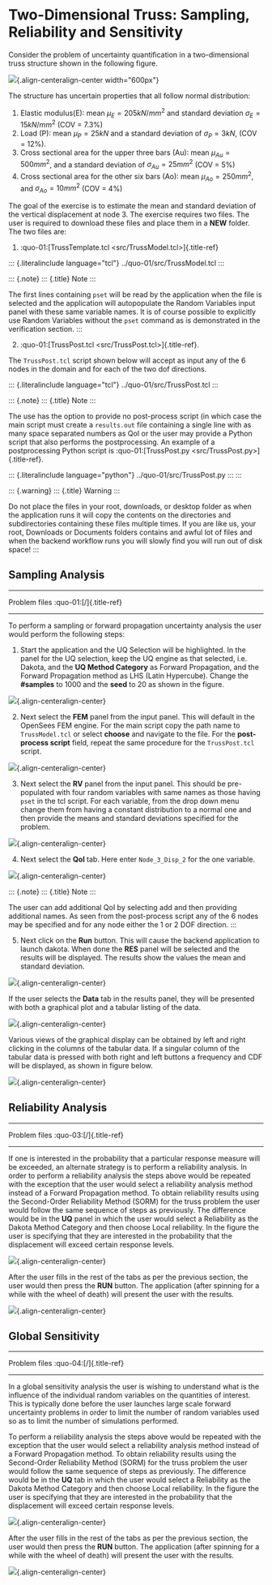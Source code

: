# Two-Dimensional Truss: Sampling, Reliability and Sensitivity

Consider the problem of uncertainty quantification in a two-dimensional
truss structure shown in the following figure.

![](figures/truss.png){.align-centeralign-center width="600px"}

The structure has uncertain properties that all follow normal
distribution:

1.  Elastic modulus(E): mean $\mu_E=205 kN/{mm^2}$ and standard
    deviation $\sigma_E =15 kN/{mm^2}$ (COV = 7.3%)
2.  Load (P): mean $\mu_P =25 kN$ and a standard deviation of
    $\sigma_P = 3 kN$, (COV = 12%).
3.  Cross sectional area for the upper three bars (Au): mean
    $\mu_{Au} = 500 mm^2$, and a standard deviation of
    $\sigma_{Au} = 25mm^2$ (COV = 5%)
4.  Cross sectional area for the other six bars (Ao): mean
    $\mu_{Ao} = 250mm^2$, and $\sigma_{Ao} = 10mm^2$ (COV = 4%)

The goal of the exercise is to estimate the mean and standard deviation
of the vertical displacement at node 3. The exercise requires two files.
The user is required to download these files and place them in a **NEW**
folder. The two files are:

1.  :quo-01:[TrussTemplate.tcl \<src/TrussModel.tcl\>]{.title-ref}

::: {.literalinclude language="tcl"}
../quo-01/src/TrussModel.tcl
:::

::: {.note}
::: {.title}
Note
:::

The first lines containing `pset` will be read by the application when
the file is selected and the application will autopopulate the Random
Variables input panel with these same variable names. It is of course
possible to explicitly use Random Variables without the `pset` command
as is demonstrated in the verification section.
:::

2.  :quo-01:[TrussPost.tcl \<src/TrussPost.tcl\>]{.title-ref}.

The `TrussPost.tcl` script shown below will accept as input any of the 6
nodes in the domain and for each of the two dof directions.

::: {.literalinclude language="tcl"}
../quo-01/src/TrussPost.tcl
:::

::: {.note}
::: {.title}
Note
:::

The use has the option to provide no post-process script (in which case
the main script must create a `results.out` file containing a single
line with as many space separated numbers as QoI or the user may provide
a Python script that also performs the postprocessing. An example of a
postprocessing Python script is :quo-01:[TrussPost.py
\<src/TrussPost.py\>]{.title-ref}.

::: {.literalinclude language="python"}
../quo-01/src/TrussPost.py
:::
:::

::: {.warning}
::: {.title}
Warning
:::

Do not place the files in your root, downloads, or desktop folder as
when the application runs it will copy the contents on the directories
and subdirectories containing these files multiple times. If you are
like us, your root, Downloads or Documents folders contains and awful
lot of files and when the backend workflow runs you will slowly find you
will run out of disk space!
:::

## Sampling Analysis

  ---------------- -------------------------
  Problem files    :quo-01:[/]{.title-ref}

  ---------------- -------------------------

To perform a sampling or forward propagation uncertainty analysis the
user would perform the following steps:

1.  Start the application and the UQ Selection will be highlighted. In
    the panel for the UQ selection, keep the UQ engine as that selected,
    i.e. Dakota, and the **UQ Method Category** as Forward Propagation,
    and the Forward Propagation method as LHS (Latin Hypercube). Change
    the **\#samples** to 1000 and the **seed** to 20 as shown in the
    figure.

![](figures/trussUQ.png){.align-centeralign-center}

2.  Next select the **FEM** panel from the input panel. This will
    default in the OpenSees FEM engine. For the main script copy the
    path name to `TrussModel.tcl` or select **choose** and navigate to
    the file. For the **post-process script** field, repeat the same
    procedure for the `TrussPost.tcl` script.

![](figures/trussFEM.png){.align-centeralign-center}

3.  Next select the **RV** panel from the input panel. This should be
    pre-populated with four random variables with same names as those
    having `pset` in the tcl script. For each variable, from the drop
    down menu change them from having a constant distribution to a
    normal one and then provide the means and standard deviations
    specified for the problem.

![](figures/trussRV.png){.align-centeralign-center}

4.  Next select the **QoI** tab. Here enter `Node_3_Disp_2` for the one
    variable.

![](figures/trussQoI.png){.align-centeralign-center}

::: {.note}
::: {.title}
Note
:::

The user can add additional QoI by selecting add and then providing
additional names. As seen from the post-process script any of the 6
nodes may be specified and for any node either the 1 or 2 DOF direction.
:::

5.  Next click on the **Run** button. This will cause the backend
    application to launch dakota. When done the **RES** panel will be
    selected and the results will be displayed. The results show the
    values the mean and standard deviation.

![](figures/trussRES1.png){.align-centeralign-center}

If the user selects the **Data** tab in the results panel, they will be
presented with both a graphical plot and a tabular listing of the data.

![](figures/trussRES2.png){.align-centeralign-center}

Various views of the graphical display can be obtained by left and right
clicking in the columns of the tabular data. If a singular column of the
tabular data is pressed with both right and left buttons a frequency and
CDF will be displayed, as shown in figure below.

![](figures/trussRES5.png){.align-centeralign-center}

## Reliability Analysis

  ---------------- -------------------------
  Problem files    :quo-03:[/]{.title-ref}

  ---------------- -------------------------

If one is interested in the probability that a particular response
measure will be exceeded, an alternate strategy is to perform a
reliability analysis. In order to perform a reliability analysis the
steps above would be repeated with the exception that the user would
select a reliability analysis method instead of a Forward Propagation
method. To obtain reliability results using the Second-Order Reliability
Method (SORM) for the truss problem the user would follow the same
sequence of steps as previously. The difference would be in the **UQ**
panel in which the user would select a Reliability as the Dakota Method
Category and then choose Local reliability. In the figure the user is
specifying that they are interested in the probability that the
displacement will exceed certain response levels.

![](figures/trussSORM-UQ.png){.align-centeralign-center}

After the user fills in the rest of the tabs as per the previous
section, the user would then press the **RUN** button. The application
(after spinning for a while with the wheel of death) will present the
user with the results.

![](figures/trussSORM-RES.png){.align-centeralign-center}

## Global Sensitivity

  ---------------- -------------------------
  Problem files    :quo-04:[/]{.title-ref}

  ---------------- -------------------------

In a global sensitivity analysis the user is wishing to understand what
is the influence of the individual random variables on the quantities of
interest. This is typically done before the user launches large scale
forward uncertainty problems in order to limit the number of random
variables used so as to limit the number of simulations performed.

To perform a reliability analysis the steps above would be repeated with
the exception that the user would select a reliability analysis method
instead of a Forward Propagation method. To obtain reliability results
using the Second-Order Reliability Method (SORM) for the truss problem
the user would follow the same sequence of steps as previously. The
difference would be in the **UQ** tab in which the user would select a
Reliability as the Dakota Method Category and then choose Local
reliability. In the figure the user is specifying that they are
interested in the probability that the displacement will exceed certain
response levels.

![](figures/trussSens-UQ.png){.align-centeralign-center}

After the user fills in the rest of the tabs as per the previous
section, the user would then press the **RUN** button. The application
(after spinning for a while with the wheel of death) will present the
user with the results.

![](figures/trussSensitivity-RES.png){.align-centeralign-center}
